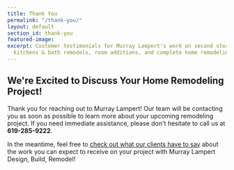 ```yaml
---
title: Thank You
permalink: "/thank-you/"
layout: default
section_id: thank-you
featured-image: 
excerpt: Customer testimonials for Murray Lampert's work on second stories, custom
  kitchens & bath remodels, room additions, and complete home remodeling projects.
---
```


## We're Excited to Discuss Your Home Remodeling Project!

Thank you for reaching out to Murray Lampert! Our team will be contacting you as soon as possible to learn more about your upcoming remodeling project. If you need immediate assistance, please don't hesitate to call us at **619-285-9222**.

In the meantime, feel free to [check out what our clients have to say](/testimonials) about the work you can expect to receive on your project with Murray Lampert Design, Build, Remodel!
